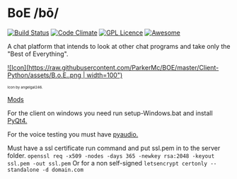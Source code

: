 # BoE /bō/

[![Build Status](https://travis-ci.org/ParkerMc/BOE.svg?branch=master)](https://travis-ci.org/ParkerMc/BOE) [![Code Climate](https://codeclimate.com/github/ParkerMc/BOE/badges/gpa.svg)](https://codeclimate.com/github/ParkerMc/BOE) [![GPL Licence](https://badges.frapsoft.com/os/gpl/gpl.svg?v=103)](https://opensource.org/licenses/GPL-3.0/) [![Awesome](https://cdn.rawgit.com/sindresorhus/awesome/d7305f38d29fed78fa85652e3a63e154dd8e8829/media/badge.svg)](https://github.com/sindresorhus/awesome)

A chat platform that intends to look at other chat programs and take only the "Best of Everything".

[![Icon](https://raw.githubusercontent.com/ParkerMc/BOE/master/Client-Python/assets/B.o.E..png | width=100")](https://github.com/ParkerMc/BOE) 

<sup><sup><sup>Icon by angelgal246.</sup></sup></sup>

[Mods](https://github.com/ParkerMc/BoE-Mods)

For the client on windows you need run setup-Windows.bat and install [PyQt4.](https://sourceforge.net/projects/pyqt/files/PyQt4/PyQt-4.11.4/)

For the voice testing you must have [pyaudio.](http://people.csail.mit.edu/hubert/pyaudio/)

Must have a ssl certificate run command and put ssl.pem in to the server folder.
`openssl req -x509 -nodes -days 365 -newkey rsa:2048 -keyout ssl.pem -out ssl.pem`
Or for a non self-signed 
`letsencrypt certonly --standalone -d domain.com`


